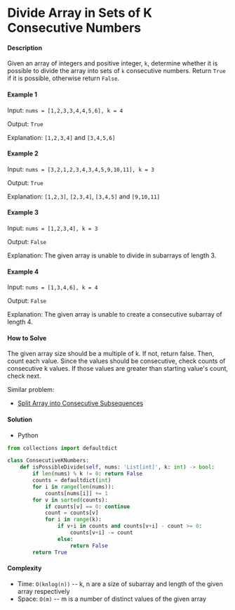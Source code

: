 # Divide Array in Sets of K Consecutive Numbers

#### Description

Given an array of integers and positive integer, `k`, determine whether it is possible to divide the array into sets of `k` consecutive numbers. Return `True` if it is possible, otherwise return `False`.

#### Example 1

Input: `nums = [1,2,3,3,4,4,5,6], k = 4`

Output: `True`

Explanation: `[1,2,3,4]` and `[3,4,5,6]`

#### Example 2

Input: `nums = [3,2,1,2,3,4,3,4,5,9,10,11], k = 3`

Output: `True`

Explanation: `[1,2,3]`, `[2,3,4]`, `[3,4,5]` and `[9,10,11]`

#### Example 3

Input: `nums = [1,2,3,4], k = 3`

Output: `False`

Explanation: The given array is unable to divide in subarrays of length 3.

#### Example 4

Input: `nums = [1,3,4,6], k = 4`

Output: `False`

Explanation: The given array is unable to create a consecutive subarray of length 4.

#### How to Solve

The given array size should be a multiple of k. If not, return false.
Then, count each value. Since the values should be consecutive, check counts of consecutive k values. If those values are greater than starting value's count, check next.

Similar problem:
- [Split Array into Consecutive Subsequences](consecutive_subsequences.md)

#### Solution
- Python

```python
from collections import defaultdict

class ConsecutiveKNumbers:
    def isPossibleDivide(self, nums: 'List[int]', k: int) -> bool:
        if len(nums) % k != 0: return False
        counts = defaultdict(int)
        for i in range(len(nums)):
            counts[nums[i]] += 1
        for v in sorted(counts):
            if counts[v] == 0: continue
            count = counts[v]
            for i in range(k):
                if v+i in counts and counts[v+i] - count >= 0:
                    counts[v+i] -= count
                else:
                    return False
        return True
```

#### Complexity
- Time: `O(knlog(n))` -- k, n are a size of subarray and length of the given array respectively
- Space: `O(m)` -- m is a number of distinct values of the given array
